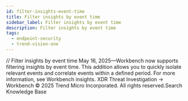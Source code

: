 ```yaml
---
id: filter-insights-event-time
title: Filter insights by event time
sidebar_label: Filter insights by event time
description: Filter insights by event time
tags:
  - endpoint-security
  - trend-vision-one
---
```


/*<![CDATA[*/ $('#title').html($('meta[name=map-description]').attr('content')); /*]]>*/ Filter insights by event time May 16, 2025—Workbench now supports filtering insights by event time. This addition allows you to quickly isolate relevant events and correlate events within a defined period. For more information, see Workbench insights. XDR Threat Investigation → Workbench © 2025 Trend Micro Incorporated. All rights reserved.Search Knowledge Base